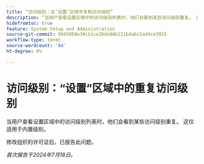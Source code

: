 ```yaml
---
title: “访问级别：在‘设置’区域中复制访问级别”
description: “当用户查看设置区域中的访问级别列表时，他们会看到某些访问级别重复。 这仅适用于内置级别。”
hidefromtoc: true
feature: System Setup and Administration
source-git-commit: 9945058e30cb1ce26de88b211b4a6c5ad4ce3915
workflow-type: tm+mt
source-wordcount: '84'
ht-degree: 0%

---
```



# 访问级别：“设置”区域中的重复访问级别

当用户查看设置区域中的访问级别列表时，他们会看到某些访问级别重复。 这仅适用于内置级别。

修改组织的许可证后，已报告此问题。

_首次报告于2024年7月18日。_
